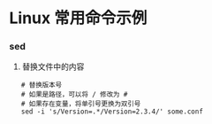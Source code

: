 # Linux 常用命令示例

### sed
1. 替换文件中的内容
```
   # 替换版本号
   # 如果是路径，可以将 / 修改为 #
   # 如果存在变量，将单引号更换为双引号
   sed -i 's/Version=.*/Version=2.3.4/' some.conf
```